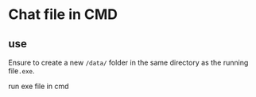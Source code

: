 # Chat file in CMD

## use
Ensure to create a new `/data/` folder in the same directory as the running file`.exe`.

run exe file in cmd